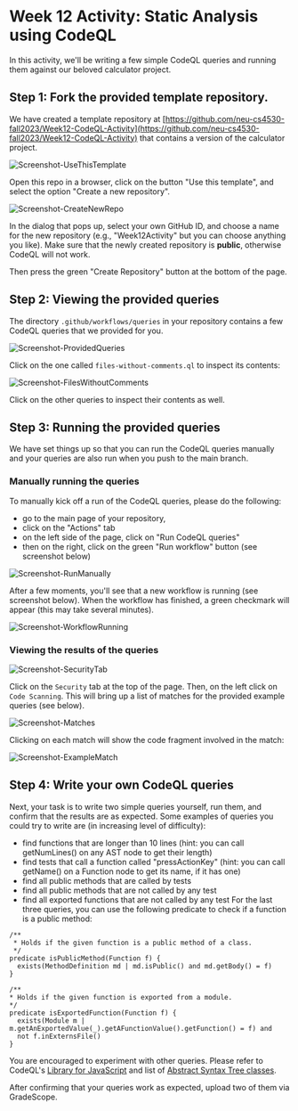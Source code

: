 # Week 12 Activity: Static Analysis using CodeQL

In this activity, we'll be writing a few simple CodeQL queries and running them against our beloved calculator project.

## Step 1: Fork the provided template repository.

We have created a template repository at [https://github.com/neu-cs4530-fall2023/Week12-CodeQL-Activity](https://github.com/neu-cs4530-fall2023/Week12-CodeQL-Activity) that contains a version of the calculator project.

![Screenshot-UseThisTemplate](Screenshot-UseThisTemplate.png)

Open this repo in a browser, click on the button "Use this template", and select the option "Create a new repository".

![Screenshot-CreateNewRepo](Screenshot-CreateNewRepo.png)

In the dialog that pops up, select your own GitHub ID, and choose a name for the new repository (e.g., "Week12Activity" but you can choose anything you like). Make sure that the newly created repository is **public**, otherwise CodeQL will not work.

Then press the green "Create Repository" button at the bottom of the page.

## Step 2: Viewing the provided queries

The directory `.github/workflows/queries` in your repository contains a few CodeQL queries that we provided for you. 

![Screenshot-ProvidedQueries](Screenshot-ProvidedQueries.png)

Click on the one called `files-without-comments.ql` to inspect its contents:

![Screenshot-FilesWithoutComments](Screenshot-FilesWithoutComments.png)

Click on the other queries to inspect their contents as well.

## Step 3: Running the provided queries

We have set things up so that you can run the CodeQL queries manually and your queries are also run when you push to the main branch.

### Manually running the queries

To manually kick off a run of the CodeQL queries, please do the following:
  - go to the main page of your repository, 
  - click on the "Actions" tab
  - on the left side of the page, click on "Run CodeQL queries"
  - then on the right, click on the green "Run workflow" button (see screenshot below)

![Screenshot-RunManually](Screenshot-RunManually.png)

After a few moments, you'll see that a new workflow is running (see screenshot below). When the workflow has finished, a green checkmark will appear (this may take several minutes).

![Screenshot-WorkflowRunning](Screenshot-WorkflowRunning.png)

### Viewing the results of the queries

![Screenshot-SecurityTab](Screenshot-SecurityTab.png)

Click on the `Security` tab at the top of the page. Then, on the left click on `Code Scanning`. This will bring up a list of matches for the provided example queries (see below).

![Screenshot-Matches](Screenshot-Matches.png)

Clicking on each match will show the code fragment involved in the match:

![Screenshot-ExampleMatch](Screenshot-ExampleMatch.png)

## Step 4: Write your own CodeQL queries

Next, your task is to write two simple queries yourself, run them, and confirm that the results are as expected. Some examples of queries you could try to write are (in increasing level of difficulty):
  - find functions that are longer than 10 lines (hint: you can call getNumLines() on any AST node to get their length)
  - find tests that call a function called "pressActionKey" (hint: you can call getName() on a Function node to get its name, if it has one) 
  - find all public methods that are called by tests
  - find all public methods that are not called by any test
  - find all exported functions that are not called by any test
For the last three queries, you can use the following predicate to check if a function is a public method:
```
/**
 * Holds if the given function is a public method of a class.
 */
predicate isPublicMethod(Function f) {
  exists(MethodDefinition md | md.isPublic() and md.getBody() = f)
}

/**
* Holds if the given function is exported from a module.
*/
predicate isExportedFunction(Function f) {
  exists(Module m | m.getAnExportedValue(_).getAFunctionValue().getFunction() = f) and
  not f.inExternsFile()
}
``` 

You are encouraged to experiment with other queries. Please refer to CodeQL's [Library for JavaScript](https://codeql.github.com/docs/codeql-language-guides/codeql-library-for-javascript/) and list of [Abstract Syntax Tree classes](https://codeql.github.com/docs/codeql-language-guides/abstract-syntax-tree-classes-for-working-with-javascript-and-typescript-programs/).

After confirming that your queries work as expected, upload two of them via GradeScope.